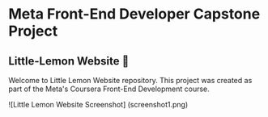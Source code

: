 # Meta Front-End Developer Capstone Project

## Little-Lemon Website :lemon:

Welcome to Little Lemon Website repository. This project was created as part of the Meta's Coursera Front-End Development course.

![Little Lemon Website Screenshot] (screenshot1.png)